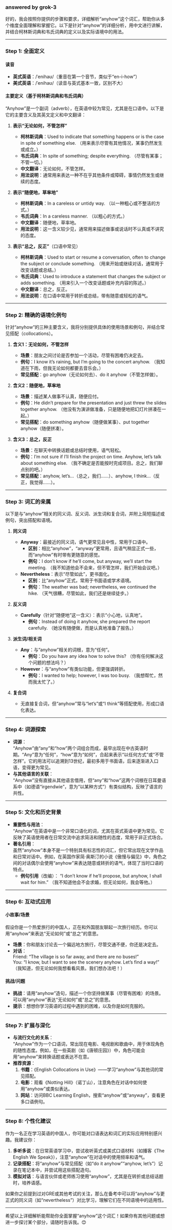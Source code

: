 ### answered by grok-3
好的，我会按照你提供的步骤和要求，详细解析“anyhow”这个词汇，帮助你从多个维度全面理解和掌握它。以下是针对“anyhow”的详细分析，用中文进行讲解，并结合柯林斯词典和韦氏词典的定义以及实际语境中的用法。

---

### Step 1: 全面定义
#### 读音
- **英式英语**：/ˈenihaʊ/（重音在第一个音节，类似于“en-i-how”）
- **美式英语**：/ˈenihaʊ/（读音与英式基本一致，区别不大）

#### 主要定义（基于柯林斯词典和韦氏词典）
“Anyhow”是一个副词（adverb），在英语中较为常见，尤其是在口语中。以下是它的主要含义及其英文定义和中文翻译：

1. **表示“无论如何，不管怎样”**  
   - **柯林斯词典**：Used to indicate that something happens or is the case in spite of something else. （用来表示尽管有其他情况，某事仍然发生或成立。）  
   - **韦氏词典**：In spite of something; despite everything. （尽管有某事；不管一切。）  
   - **中文翻译**：无论如何，不管怎样。  
   - **用法说明**：通常用来表达一种不在乎其他条件或障碍，事情仍然发生或继续的态度。

2. **表示“随便地，草率地”**  
   - **柯林斯词典**：In a careless or untidy way. （以一种粗心或不整洁的方式。）  
   - **韦氏词典**：In a careless manner. （以粗心的方式。）  
   - **中文翻译**：随便地，草率地。  
   - **用法说明**：这一含义较少见，通常用来描述做事或说话时不认真或不讲究的态度。

3. **表示“总之，反正”**（口语中常见）  
   - **柯林斯词典**：Used to start or resume a conversation, often to change the subject or conclude something. （用来开始或继续对话，通常用于改变话题或总结。）  
   - **韦氏词典**：Used to introduce a statement that changes the subject or adds something. （用来引入一个改变话题或补充内容的陈述。）  
   - **中文翻译**：总之，反正。  
   - **用法说明**：在口语中常用于转折或总结，带有随意或轻松的语气。

---

### Step 2: 精确的语境化例句
针对“anyhow”的三种主要含义，我将分别提供具体的使用场景和例句，并结合常见搭配（collocations）。

1. **含义1：无论如何，不管怎样**  
   - **场景**：朋友之间讨论是否参加一个活动，尽管有困难仍决定去。  
   - **例句**：I know it’s raining, but I’m going to the concert anyhow. （我知道在下雨，但我无论如何都要去音乐会。）  
   - **常见搭配**：go anyhow（无论如何去）、do it anyhow（不管怎样做）。

2. **含义2：随便地，草率地**  
   - **场景**：描述某人做事不认真，随便应付。  
   - **例句**：He didn’t prepare for the presentation and just threw the slides together anyhow. （他没有为演讲做准备，只是随便地把幻灯片拼凑在一起。）  
   - **常见搭配**：do something anyhow（随便做某事）、put together anyhow（随便拼凑）。

3. **含义3：总之，反正**  
   - **场景**：在聊天中转换话题或总结时使用，语气轻松。  
   - **例句**：I’m not sure if I’ll finish the project on time. Anyhow, let’s talk about something else. （我不确定是否能按时完成项目。总之，我们聊点别的吧。）  
   - **常见搭配**：anyhow, let’s…（总之，我们……）、anyhow, I think…（反正，我觉得……）。

---

### Step 3: 词汇的亲属
以下是与“anyhow”相关的同义词、反义词、派生词和复合词，并附上简短描述或例句，突出搭配和语境。

1. **同义词**  
   - **Anyway**：最接近的同义词，语气更常见且中性，常用于口语中。  
     - **区别**：相比“anyhow”，“anyway”更常用，且语气稍显正式一些，而“anyhow”有时带有更随意的感觉。  
     - **例句**：I don’t know if he’ll come, but anyway, we’ll start the meeting. （我不知道他会不会来，但不管怎样，我们开始会议吧。）  
   - **Nevertheless**：表示“尽管如此”，更书面化。  
     - **区别**：比“anyhow”正式，常用于书面语或学术语境。  
     - **例句**：The weather was bad; nevertheless, we continued the hike. （天气很糟，尽管如此，我们还是继续徒步。）  

2. **反义词**  
   - **Carefully**（针对“随便地”这一含义）：表示“小心地，认真地”。  
     - **例句**：Instead of doing it anyhow, she prepared the report carefully. （她没有随便做，而是认真地准备了报告。）  

3. **派生词/相关词**  
   - **Any**：与“anyhow”相关的词根，意为“任何”。  
     - **例句**：Do you have any idea how to solve this? （你有任何解决这个问题的想法吗？）  
   - **However**：与“anyhow”有类似功能，但更强调转折。  
     - **例句**：I wanted to help; however, I was too busy. （我想帮忙，然而我太忙了。）  

4. **复合词**  
   - 无直接复合词，但“anyhow”常与“let’s”或“I think”等搭配使用，形成口语化表达。

---

### Step 4: 词源探索
- **词源**：  
  “Anyhow”由“any”和“how”两个词组合而成，最早出现在中古英语时期。“Any”意为“任何”，“how”意为“如何”，合起来表示“以任何方式”或“不管怎样”。它的用法可以追溯到13世纪，最初多用于书面语，后来逐渐进入口语，变得更为常见。  
- **与其他语言的关联**：  
  “Anyhow”没有直接从其他语言借用，但“any”和“how”这两个词根在日耳曼语系中（如德语“irgendwie”，意为“以某种方式”）有类似结构，反映了语言的共性。

---

### Step 5: 文化和历史背景
- **重要性与用法**：  
  “Anyhow”在英语中是一个非常口语化的词，尤其在英式英语中更为常见。它反映了英语使用者在日常交流中追求简洁和随性的态度，常用于非正式场合。  
- **著名引用**：  
  虽然“anyhow”本身不是一个特别具有标志性的词汇，但它常出现在文学作品和日常对话中。例如，在英国作家简·奥斯汀的小说《傲慢与偏见》中，角色之间的对话偶尔会使用“anyhow”来表达随意或转折的语气，体现了当时口语的特点。  
  - **例句引用**（改编）： “I don’t know if he’ll propose, but anyhow, I shall wait for him.” （我不知道他会不会求婚，但无论如何，我会等他。）

---

### Step 6: 互动式应用
#### 小故事/场景
假设你是一个热爱旅行的中国人，正在和外国朋友聊起一次旅行经历。你可以用“anyhow”来表达“无论如何”或“总之”的意思。  
- **场景**：你和朋友讨论去一个偏远地方旅行，尽管交通不便，你还是决定去。  
- **对话**：  
  Friend: “The village is so far away, and there are no buses!”  
  You: “I know, but I want to see the scenery anyhow. Let’s find a way!” （我知道，但无论如何我想看看风景。我们想办法吧！）  

#### 挑战/问题
- **挑战**：请用“anyhow”造句，描述一个你坚持做某事（尽管有困难）的场景。可以用“anyhow”表达“无论如何”或“总之”的意思。  
- **提示**：想想你学习英语的过程中遇到的困难，以及你是如何克服的。

---

### Step 7: 扩展与深化
- **与流行文化的关系**：  
  “Anyhow”作为一个口语词，常出现在电影、电视剧和歌曲中，用于体现角色的随性态度。例如，在一些英剧（如《唐顿庄园》）中，角色可能会用“anyhow”来转换话题或表达不在意。  
- **推荐资源**：  
  1. **书籍**：《English Collocations in Use》——学习“anyhow”与其他词的常见搭配。  
  2. **电影**：观看《Notting Hill》（诺丁山），注意角色在对话中如何使用“anyhow”或类似表达。  
  3. **网站**：访问BBC Learning English，搜索“anyhow”或“anyway”，查看更多口语例句。

---

### Step 8: 个性化建议
作为一名正在学习英语的中国人，你可能对口语表达和词汇的实际应用特别感兴趣。我建议你：  
1. **多听多说**：在日常英语学习中，尝试收听英式或美式口语材料（如播客《The English We Speak》），注意“anyhow”在对话中的使用频率和语气。  
2. **记录搭配**：将“anyhow”与常见搭配（如“do it anyhow”“anyhow, let’s”）记录在笔记本中，并尝试用这些搭配造句。  
3. **模拟对话**：与语言伙伴或老师练习使用“anyhow”，尤其是在转折或总结话题时，培养语感。  

如果你之前提到过对GRE或其他考试的关注，那么在备考中可以将“anyhow”与更正式的同义词（如“nevertheless”）对比学习，理解它们在不同语境中的适用性。

---

希望以上详细解析能帮助你全面掌握“anyhow”这个词汇！如果你有其他问题或想进一步探讨某个部分，请随时告诉我。😊